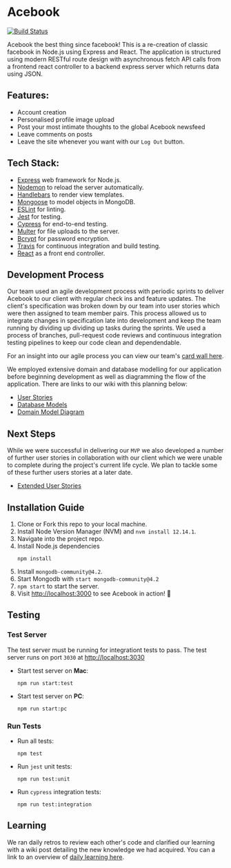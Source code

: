 # Acebook 

[![Build Status](https://travis-ci.com/edmond-b/acebook-NO-de-Problem.svg?branch=master)](https://travis-ci.com/Tracht/AceBook)

Acebook the best thing since facebook! This is a re-creation of classic facebook in Node.js using Express and React. The application is structured using modern RESTful route design with asynchronous fetch API calls from a frontend react controller to a backend express server which returns data using JSON.

## Features:

- Account creation
- Personalised profile image upload
- Post your most intimate thoughts to the global Acebook newsfeed
- Leave comments on posts
- Leave the site whenever you want with our `Log Out` button.

## Tech Stack:

- [Express](https://expressjs.com/) web framework for Node.js.
- [Nodemon](https://nodemon.io/) to reload the server automatically.
- [Handlebars](https://handlebarsjs.com/) to render view templates.
- [Mongoose](https://mongoosejs.com) to model objects in MongoDB.
- [ESLint](https://eslint.org) for linting.
- [Jest](https://jestjs.io/) for testing.
- [Cypress](https://www.cypress.io/) for end-to-end testing.
- [Multer](https://www.npmjs.com/package/multer) for file uploads to the server.
- [Bcrypt](https://www.npmjs.com/package/bcrypt) for password encryption.
- [Travis](https://travis-ci.org) for continuous integration and build testing.
- [React](https://reactjs.org) as a front end controller. 

## Development Process

Our team used an agile development process with periodic sprints to deliver Acebook to our client with regular check ins and feature updates. The client's specification was broken down by our team into user stories which were then assigned to team member pairs. This process allowed us to integrate changes in specification late into development and keep the team running by dividing up dividing up tasks during the sprints. We used a process of branches, pull-request code reviews and continuous integration testing pipelines to keep our code clean and dependendable.

For an insight into our agile process you can view our team's [card wall here](https://trello.com/b/fjC2EoVt/no-de-problem).

We employed extensive domain and database modelling for our application before beginning development as well as diagramming the flow of the application. There are links to our wiki with this planning below:

- [User Stories](https://github.com/edmond-b/acebook-NO-de-Problem/wiki/User-Stories-MVP)
- [Database Models](https://github.com/edmond-b/acebook-NO-de-Problem/wiki/Mongo-Database-Diagram)
- [Domain Model Diagram](https://github.com/edmond-b/acebook-NO-de-Problem/wiki/Domain-Model-Diagram)

## Next Steps

While we were successful in delivering our `MVP` we also developed a number of further user stories in collaboration with our client which we were unable to complete during the project's current life cycle. We plan to tackle some of these further users stories at a later date.

- [Extended User Stories](https://github.com/edmond-b/acebook-NO-de-Problem/wiki/Extra-User-Stories)

## Installation Guide

1. Clone or Fork this repo to your local machine.
2. Install Node Version Manager (NVM) and `nvm install 12.14.1`.
3. Navigate into the project repo.
4. Install Node.js dependencies
    ```
    npm install
    ```
5. Install `mongodb-community@4.2`.
6. Start Mongodb with `start mongodb-community@4.2`
7. `npm start` to start the server.
8. Visit [http://localhost:3000](http://localhost:3000) to see Acebook in action! 🤩

## Testing

### Test Server

The test server must be running for integrationt tests to pass.
The test server runs on port `3030` at [http://localhost:3030](http://localhost:3030)

- Start test server on **Mac**:
  ```
  npm run start:test
  ```

- Start test server on **PC**:
  ```
  npm run start:pc
  ```

### Run Tests

- Run all tests:
    ```
    npm test
    ```

- Run `jest` unit tests:
    ```
    npm run test:unit
    ```
- Run `cypress` integration tests:
    ```
    npm run test:integration
    ```

## Learning

We ran daily retros to review each other's code and clarified our learning with a wiki post detailing the new knowledge we had acquired. You can a link to an overview of [daily learning here](https://github.com/edmond-b/acebook-NO-de-Problem/wiki/Daily-Learning).
